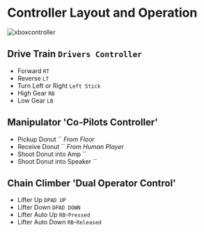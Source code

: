 # Controller Layout and Operation
![xboxcontroller](https://github.com/FRC-3695/2024-Season---ShowTime/blob/development/Images/Controller.jpeg?raw=true?raw=true)
## Drive Train `Drivers Controller`
* Forward `RT`
* Reverse `LT`
* Turn Left or Right `Left Stick`
* High Gear `RB`
* Low Gear `LB`
## Manipulator 'Co-Pilots Controller'
* Pickup Donut `` _From Floor_
* Receive Donut `` _From Human Player_
* Shoot Donut into Amp ``
* Shoot Donut into Speaker ``
## Chain Climber 'Dual Operator Control'
* Lifter Up `DPAD UP`
* Lifter Down `DPAD DOWN`
* Lifter Auto Up `RB`-`Pressed`
* Lifter Auto Down `RB`-`Released`
